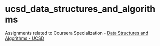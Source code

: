 # ucsd_data_structures_and_algorithms

Assignments related to Coursera Specialization - [Data Structures and Algorithms - UCSD](https://www.coursera.org/specializations/data-structures-algorithms)
